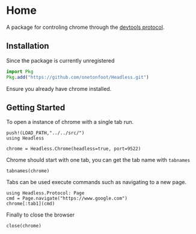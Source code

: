 # Home

A package for controling chrome through the [devtools protocol](https://chromedevtools.github.io/devtools-protocol/).

## Installation

Since the package is currently unregistered

```julia
import Pkg
Pkg.add("https://github.com/onetonfoot/Headless.git")
```

Ensure you already have chrome installed.

## Getting Started

To open a instance of chrome with a single tab run.

```@setup abc
push!(LOAD_PATH,"../../src/")
using Headless
```

```@repl abc
chrome = Headless.Chrome(headless=true, port=9522)
```

Chrome should start with one tab, you can get the tab name with `tabnames`

```@repl abc
tabnames(chrome)
```

Tabs can be used execute commands such as navigating to a new page.

```@repl abc
using Headless.Protocol: Page
cmd = Page.navigate("https://www.google.com")
chrome[:tab1](cmd)
```

Finally to close the browser

```@repl abc
close(chrome)
```